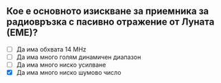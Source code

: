 ## Кое е основното изискване за приемника за радиовръзка с пасивно отражение от Луната (ЕМЕ)?

<!-- Верният отговор е отбелязан с [X] -->

- [ ] Да има обхвата 14 MHz
- [ ] Да има много голям динамичен диапазон
- [ ] Да има много ниско усилване
- [X] Да има много ниско шумово число

